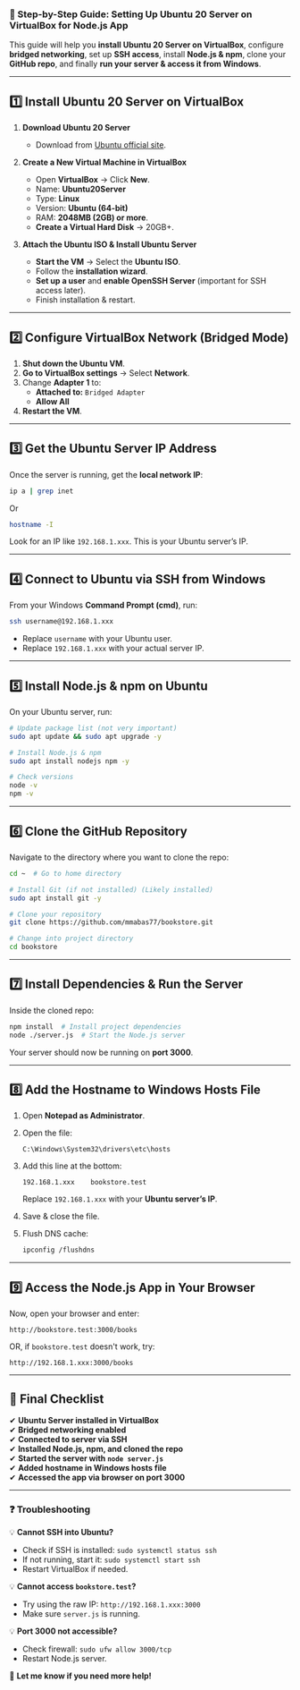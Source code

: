 ### **🚀 Step-by-Step Guide: Setting Up Ubuntu 20 Server on VirtualBox for Node.js App**  
This guide will help you **install Ubuntu 20 Server on VirtualBox**, configure **bridged networking**, set up **SSH access**, install **Node.js & npm**, clone your **GitHub repo**, and finally **run your server & access it from Windows**.

---

## **1️⃣ Install Ubuntu 20 Server on VirtualBox**
1. **Download Ubuntu 20 Server**  
   - Download from [Ubuntu official site](https://releases.ubuntu.com/20.04/).

2. **Create a New Virtual Machine in VirtualBox**  
   - Open **VirtualBox** → Click **New**.
   - Name: **Ubuntu20Server**
   - Type: **Linux**
   - Version: **Ubuntu (64-bit)**
   - RAM: **2048MB (2GB) or more**.
   - **Create a Virtual Hard Disk** → 20GB+.

3. **Attach the Ubuntu ISO & Install Ubuntu Server**  
   - **Start the VM** → Select the **Ubuntu ISO**.
   - Follow the **installation wizard**.
   - **Set up a user** and **enable OpenSSH Server** (important for SSH access later).
   - Finish installation & restart.

---

## **2️⃣ Configure VirtualBox Network (Bridged Mode)**
1. **Shut down the Ubuntu VM**.
2. **Go to VirtualBox settings** → Select **Network**.
3. Change **Adapter 1** to:
   - **Attached to:** `Bridged Adapter`
   - **Allow All**
4. **Restart the VM**.

---

## **3️⃣ Get the Ubuntu Server IP Address**
Once the server is running, get the **local network IP**:
```bash
ip a | grep inet
```
Or 
```bash
hostname -I
```

Look for an IP like `192.168.1.xxx`. This is your Ubuntu server’s IP.

---

## **4️⃣ Connect to Ubuntu via SSH from Windows**
From your Windows **Command Prompt (cmd)**, run:
```bash
ssh username@192.168.1.xxx
```
- Replace `username` with your Ubuntu user.
- Replace `192.168.1.xxx` with your actual server IP.

---

## **5️⃣ Install Node.js & npm on Ubuntu**
On your Ubuntu server, run:
```bash
# Update package list (not very important)
sudo apt update && sudo apt upgrade -y

# Install Node.js & npm
sudo apt install nodejs npm -y

# Check versions
node -v
npm -v
```

---

## **6️⃣ Clone the GitHub Repository**
Navigate to the directory where you want to clone the repo:
```bash
cd ~  # Go to home directory

# Install Git (if not installed) (Likely installed)
sudo apt install git -y

# Clone your repository
git clone https://github.com/mmabas77/bookstore.git

# Change into project directory
cd bookstore
```

---

## **7️⃣ Install Dependencies & Run the Server**
Inside the cloned repo:
```bash
npm install  # Install project dependencies
node ./server.js  # Start the Node.js server
```
Your server should now be running on **port 3000**.

---

## **8️⃣ Add the Hostname to Windows Hosts File**
1. Open **Notepad as Administrator**.
2. Open the file:
   ```
   C:\Windows\System32\drivers\etc\hosts
   ```
3. Add this line at the bottom:
   ```
   192.168.1.xxx    bookstore.test
   ```
   Replace `192.168.1.xxx` with your **Ubuntu server’s IP**.

4. Save & close the file.
5. Flush DNS cache:
   ```bash
   ipconfig /flushdns
   ```

---

## **9️⃣ Access the Node.js App in Your Browser**
Now, open your browser and enter:
```
http://bookstore.test:3000/books
```
OR, if `bookstore.test` doesn't work, try:
```
http://192.168.1.xxx:3000/books
```

---

## **🎯 Final Checklist**
✔ **Ubuntu Server installed in VirtualBox**  
✔ **Bridged networking enabled**  
✔ **Connected to server via SSH**  
✔ **Installed Node.js, npm, and cloned the repo**  
✔ **Started the server with `node server.js`**  
✔ **Added hostname in Windows hosts file**  
✔ **Accessed the app via browser on port 3000**  

---

### **❓ Troubleshooting**
💡 **Cannot SSH into Ubuntu?**
- Check if SSH is installed: `sudo systemctl status ssh`
- If not running, start it: `sudo systemctl start ssh`
- Restart VirtualBox if needed.

💡 **Cannot access `bookstore.test`?**
- Try using the raw IP: `http://192.168.1.xxx:3000`
- Make sure `server.js` is running.

💡 **Port 3000 not accessible?**
- Check firewall: `sudo ufw allow 3000/tcp`
- Restart Node.js server.

🚀 **Let me know if you need more help!**